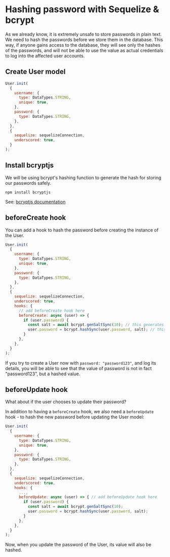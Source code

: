 # Hashing password with Sequelize & bcrypt

As we already know, it is extremely unsafe to store passwords in plain text. We need to hash the passwords before we store them in the database. This way, if anyone gains access to the database, they will see only the hashes of the passwords, and will not be able to use the value as actual credentials to log into the affected user accounts.

## Create User model

```js
User.init(
  {
    username: {
      type: DataTypes.STRING,
      unique: true,
    },
    password: {
      type: DataTypes.STRING,
    },
  },
  {
    sequelize: sequelizeConnection,
    underscored: true,
  }
);
```

## Install bcryptjs

We will be using bcrypt's hashing function to generate the hash for storing our passwords safely.

`npm install bcryptjs`

See: [bcryptjs documentation](https://www.npmjs.com/package/bcryptjs)

## beforeCreate hook

You can add a hook to hash the password before creating the instance of the User.

```js
User.init(
  {
    username: {
      type: DataTypes.STRING,
      unique: true,
    },
    password: {
      type: DataTypes.STRING,
    },
  },
  {
    sequelize: sequelizeConnection,
    underscored: true,
    hooks: {
      // add beforeCreate hook here
      beforeCreate: async (user) => {
        if (user.password) {
          const salt = await bcrypt.genSaltSync(10); // this generates the salt
          user.password = bcrypt.hashSync(user.password, salt); // this sets the hashed value as the password
        }
      },
    },
  }
);
```

If you try to create a User now with `password: "password123"`, and log its details, you will be able to see that the value of password is not in fact "password123", but a hashed value.

## beforeUpdate hook

What about if the user chooses to update their password?

In addition to having a `beforeCreate` hook, we also need a `beforeUpdate` hook - to hash the new password before updating the User model:

```js
User.init(
  {
    username: {
      type: DataTypes.STRING,
      unique: true,
    },
    password: {
      type: DataTypes.STRING,
    },
  },
  {
    sequelize: sequelizeConnection,
    underscored: true,
    hooks: {
      ...,
      beforeUpdate: async (user) => { // add beforeUpdate hook here
        if (user.password) {
          const salt = await bcrypt.genSaltSync(10);
          user.password = bcrypt.hashSync(user.password, salt);
        }
      },
    },
  }
);
```

Now, when you update the password of the User, its value will also be hashed.
